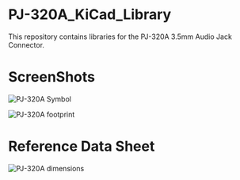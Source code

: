 # PJ-320A_KiCad_Library
This repository contains libraries for the PJ-320A 3.5mm Audio Jack Connector.

# ScreenShots

![PJ-320A Symbol](https://user-images.githubusercontent.com/75147239/122315563-504ead00-cee8-11eb-93b0-451fc22a34fb.PNG)

![PJ-320A footprint](https://user-images.githubusercontent.com/75147239/122315807-c0f5c980-cee8-11eb-840a-af84a95081d5.PNG)

# Reference Data Sheet
![PJ-320A dimensions](https://user-images.githubusercontent.com/75147239/122315882-e5ea3c80-cee8-11eb-90d4-26e39fa01083.jpg)
